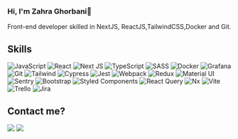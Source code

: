 ### Hi, I'm Zahra Ghorbani👋

<p> Front-end developer skilled in NextJS, ReactJS,TailwindCSS,Docker and Git. </p>

<h2>Skills</h2>

![JavaScript](https://img.shields.io/badge/javascript-%23323330.svg?style=for-the-badge&logo=javascript&logoColor=%23F7DF1E) ![React](https://img.shields.io/badge/react-%2320232a.svg?style=for-the-badge&logo=react&logoColor=%2361DAFB) ![Next JS](https://img.shields.io/badge/Next-black?style=for-the-badge&logo=next.js&logoColor=white) ![TypeScript](https://img.shields.io/badge/typescript-%23007ACC.svg?style=for-the-badge&logo=typescript&logoColor=white) ![SASS](https://img.shields.io/badge/SASS-hotpink.svg?style=for-the-badge&logo=SASS&logoColor=white) <img alt="Docker" src="https://camo.githubusercontent.com/5630c5ecdd8fc1ae7ec6599a3dfe7f0d1e585607185f6eeb92a6a9410bd78e2a/68747470733a2f2f696d672e736869656c64732e696f2f62616467652f2d446f636b65722d3030393638383f7374796c653d666c61742d737175617265266c6f676f3d646f636b6572266c6f676f436f6c6f723d7768697465"> <img alt="Grafana" src="https://camo.githubusercontent.com/91c8ccabb8bedbe0b8ee42c7d81f7cdbae37f614b32c610f7378b6239f71b27c/68747470733a2f2f696d672e736869656c64732e696f2f62616467652f2d47726166616e612d4634363830303f7374796c653d666c61742d737175617265266c6f676f3d67726166616e61266c6f676f436f6c6f723d7768697465"> <img alt="Git" src="https://camo.githubusercontent.com/3d4a55e7d45198177f13f9f10c536edd2970c43d753759585e3391d04677e56d/68747470733a2f2f696d672e736869656c64732e696f2f62616467652f2d4769742d4630353033323f7374796c653d666c61742d737175617265266c6f676f3d676974266c6f676f436f6c6f723d7768697465"> <img alt="Tailwind" src="https://camo.githubusercontent.com/bda3f45aefe803a4b813a67bcf87304cf23c89922fcc8d654737781b3d57ede3/68747470733a2f2f696d672e736869656c64732e696f2f62616467652f2d5461696c77696e642d3338423241433f7374796c653d666c61742d737175617265266c6f676f3d7461696c77696e64637373266c6f676f436f6c6f723d7768697465"> <img alt="Cypress" src="https://camo.githubusercontent.com/6d323ef69034526e77c0b1349a824ef1219fa6e527bf6208eca0b665079cfe8f/68747470733a2f2f696d672e736869656c64732e696f2f62616467652f2d437970726573732d3341334133413f7374796c653d666c61742d737175617265266c6f676f3d63797072657373266c6f676f436f6c6f723d7768697465"> <img alt="Jest" src="https://camo.githubusercontent.com/b4575caf41a4a696eced3d787696d51b1933073c2256d5cb1c53b999abc5f934/68747470733a2f2f696d672e736869656c64732e696f2f62616467652f2d4a6573742d3931334535363f7374796c653d666c61742d737175617265266c6f676f3d6a657374266c6f676f436f6c6f723d7768697465"> <img alt="Webpack" src="https://camo.githubusercontent.com/40590fbd41ed048fde43e3da2d19d0a497a79f546d5db24e2d7d681a7679351a/68747470733a2f2f696d672e736869656c64732e696f2f62616467652f2d5765627061636b2d3844443646393f7374796c653d666c61742d737175617265266c6f676f3d7765627061636b266c6f676f436f6c6f723d626c61636b"> <img alt="Redux" src="https://camo.githubusercontent.com/f278dba9fb3dfde590b9a9b7ab3ae537e014e8e66b6432ad916fb87646cb4038/68747470733a2f2f696d672e736869656c64732e696f2f62616467652f2d52656475782f534147412d3630333039323f7374796c653d666c61742d737175617265266c6f676f3d7265647578266c6f676f436f6c6f723d7768697465"> <img alt="Material UI" src="https://camo.githubusercontent.com/57250a5a8f922810cfc686a2fcb1c6b91210cd115a22194a0a016748b73c6cf8/68747470733a2f2f696d672e736869656c64732e696f2f62616467652f2d4d6174657269616c2055492d626c75653f7374796c653d666c61742d737175617265266c6f676f3d6d7569266c6f676f436f6c6f723d7768697465"> <img alt="Sentry" src="https://camo.githubusercontent.com/d81ff776e433b87df5267dd67914b77ba74b0b3567bce4f4c5db2449dd9a1a8f/68747470733a2f2f696d672e736869656c64732e696f2f62616467652f2d53656e7472792d3336324435393f7374796c653d666c61742d737175617265266c6f676f3d73656e747279266c6f676f436f6c6f723d7768697465"> ![Bootstrap](https://img.shields.io/badge/bootstrap-%238511FA.svg?style=for-the-badge&logo=bootstrap&logoColor=white) ![Styled Components](https://img.shields.io/badge/styled--components-DB7093?style=for-the-badge&logo=styled-components&logoColor=white) ![React Query](https://img.shields.io/badge/-React%20Query-FF4154?style=for-the-badge&logo=react%20query&logoColor=white) ![Nx](https://img.shields.io/badge/nx-143055?style=for-the-badge&logo=nx&logoColor=white) ![Vite](https://img.shields.io/badge/vite-%23646CFF.svg?style=for-the-badge&logo=vite&logoColor=white) ![Trello](https://img.shields.io/badge/Trello-%23026AA7.svg?style=for-the-badge&logo=Trello&logoColor=white) ![Jira](https://img.shields.io/badge/jira-%230A0FFF.svg?style=for-the-badge&logo=jira&logoColor=white)

<h2> Contact me? </h2>

<a href="mailto:z.ghorbani476@gmail.com"><img src="https://camo.githubusercontent.com/684842428ced6e41b56f4b7771c363874d564cc42dcb155d959b6161109765a0/68747470733a2f2f696d672e736869656c64732e696f2f62616467652f476d61696c2d4541343333353f7374796c653d666c61742d737175617265266c6f676f3d676d61696c266c6f676f436f6c6f723d7768697465"></a> <a href="https://www.linkedin.com/in/zahraghorbani" rel="nofollow">
<img src="https://camo.githubusercontent.com/4a27d5bbc8fa60fbdb2d0af0ab87c28bad0a8ef4ea7b8e681c4c45a7fd14f163/68747470733a2f2f696d672e736869656c64732e696f2f62616467652f4c696e6b6564496e2d3041363643323f7374796c653d666c61742d737175617265266c6f676f3d6c696e6b6564696e266c6f676f436f6c6f723d7768697465">
</a>
